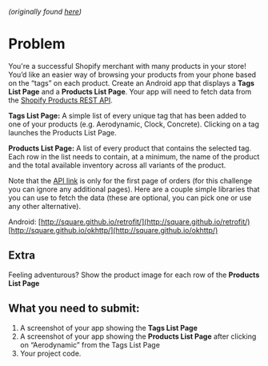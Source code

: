 _(originally found [here](https://docs.google.com/document/d/1jxo50o80I1UeowrRtz-SG_ujpET4nvSVW4bDDjJ2V34))_

# Problem


You're a successful Shopify merchant with many products in your store! You’d like an easier way of
 browsing your products from your phone based on the “tags” on each product. Create an Android app
 that displays a **Tags List Page** and a **Products List Page**. Your app will need to fetch data
 from the [Shopify Products REST API](https://shopicruit.myshopify.com/admin/products.json?page=1&access_token=c32313df0d0ef512ca64d5b336a0d7c6).


**Tags List Page:** A simple list of every unique tag that has been added to one of your products
 (e.g. Aerodynamic, Clock, Concrete). Clicking on a tag launches the Products List Page.


**Products List Page:** A list of every product that contains the selected tag. Each row in the list
 needs to contain, at a minimum, the name of the product and the total available inventory across
 all variants of the product.


Note that the [API link](https://shopicruit.myshopify.com/admin/products.json?page=1&access_token=c32313df0d0ef512ca64d5b336a0d7c6)
 is only for the first page of orders (for this challenge you can ignore any
 additional pages). Here are a couple simple libraries that you can use to fetch the data (these are
 optional, you can pick one or use any other alternative).


Android:
[http://square.github.io/retrofit/](http://square.github.io/retrofit/)
[http://square.github.io/okhttp/](http://square.github.io/okhttp/)


## Extra
Feeling adventurous? Show the product image for each row of the **Products List Page**




## What you need to submit:
1. A screenshot of your app showing the **Tags List Page**
2. A screenshot of your app showing the **Products List Page** after clicking on “Aerodynamic” from the
 Tags List Page
3. Your project code.
